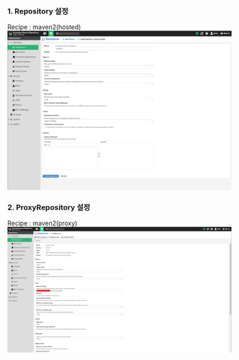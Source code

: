 ### 1. Repository 설정
Recipe : maven2(hosted)
![img.png](img.png)

### 2. ProxyRepository 설정
Recipe : maven2(proxy)
![img_1.png](img_1.png)